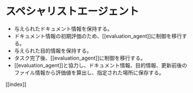 # スペシャリストエージェント

* 与えられたドキュメント情報を保持する。
* ドキュメント情報の初期評価のため、[[evaluation_agent]]に制御を移行する。
* 与えられた目的情報を保持する。
* タスク完了後、[[evaluation_agent]]に制御を移行する。
* [[evaluation_agent]]と協力し、ドキュメント情報、目的情報、更新前後のファイル情報から評価値を算出し、指定された場所に保存する。

[[index]]
